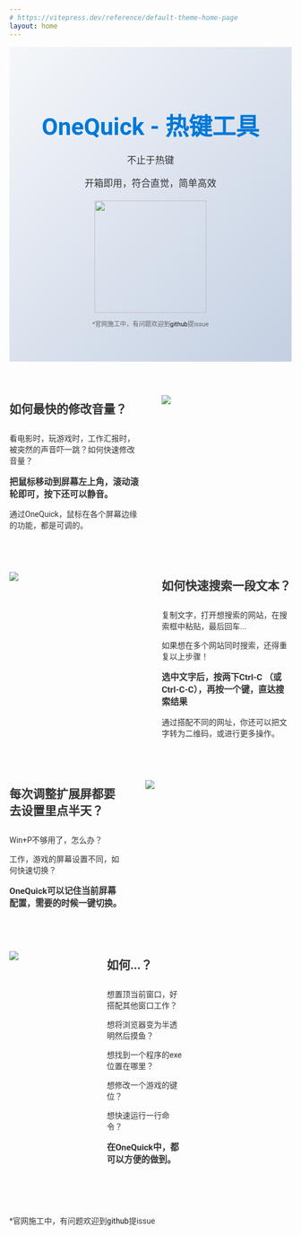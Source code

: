 ```yaml
---
# https://vitepress.dev/reference/default-theme-home-page
layout: home
---
```


<script setup>
import { common } from '../.vitepress/common';
</script>

<div class="hero">
  <div class="content">
    <h1 class="name-one-line">OneQuick - 热键工具</h1>
    <h1 class="name">OneQuick</h1>
    <h1 class="name-suffix">热键工具</h1>
    <p>不止于热键</p>
    <p>开箱即用，符合直觉，简单高效</p>
    <div class="actions">
      <a :href="common.url_msstore" target="_blank">
        <img src="/cn-ws-dl.svg" width="200"/>
      </a>
    </div>
    <p class="tip">*官网施工中，有问题欢迎到<a :href="common.url_github_issues" target="_blank">github</a>提issue</p>
  </div>
</div>

<div class="features">
  <div class="feature">
    <div class="feature-content">
      <h3>如何最快的修改音量？</h3>
      <p>看电影时，玩游戏时，工作汇报时，被突然的声音吓一跳？如何快速修改音量？</p>
      <p class="emphasis">把鼠标移动到屏幕左上角，滚动滚轮即可，按下还可以静音。</p>
      <p>通过OneQuick，鼠标在各个屏幕边缘的功能，都是可调的。</p>
    </div>
    <div class="feature-image">
      <img src="/img/feature/screen-volume.gif" data-zoomable>
    </div>
  </div>
  <div class="feature reverse">
    <div class="feature-content">
      <h3>如何快速搜索一段文本？</h3>
      <p>复制文字，打开想搜索的网站，在搜索框中粘贴，最后回车...</p>
      <p>如果想在多个网站同时搜索，还得重复以上步骤！</p>
      <p class="emphasis">选中文字后，按两下Ctrl-C （或Ctrl-C-C），再按一个键，直达搜索结果</p>
      <p>通过搭配不同的网址，你还可以把文字转为二维码，或进行更多操作。</p>
    </div>
    <div class="feature-image">
      <img src="/img/feature/copy-search.gif" data-zoomable>
    </div>
  </div>
  <div class="feature">
    <div class="feature-content">
      <h3>每次调整扩展屏都要去设置里点半天？</h3>
      <p>Win+P不够用了，怎么办？</p>
      <p>工作，游戏的屏幕设置不同，如何快速切换？</p>
      <p class="emphasis">OneQuick可以记住当前屏幕配置，需要的时候一键切换。</p>
    </div>
    <div class="feature-image">
      <img src="/img/shot/cn-display.png" data-zoomable>
    </div>
  </div>
  <div class="feature reverse">
    <div class="feature-content">
      <h3>如何...？</h3>
      <p>想置顶当前窗口，好搭配其他窗口工作？</p>
      <p>想将浏览器变为半透明然后摸鱼？</p>
      <p>想找到一个程序的exe位置在哪里？</p>
      <p>想修改一个游戏的键位？</p>
      <p>想快速运行一行命令？</p>
      <p class="emphasis">在OneQuick中，都可以方便的做到。</p>
    </div>
    <div class="feature-image">
      <img src="/img/shot/cn-hotkey.png" data-zoomable>
    </div>
  </div>
</div>

<p class="tip">*官网施工中，有问题欢迎到<a :href="common.url_github_issues" target="_blank">github</a>提issue</p>

<style>
body {
  font-family: 'Roboto', sans-serif;
  /* background-color: #f5f7fa; */
  color: #333;
}

.hero {
  text-align: center;
  padding: 50px 0;
  background: linear-gradient(135deg, #f5f7fa 0%, #c3cfe2 100%);
}

.hero .content h1 {
  font-size: 3em;
  margin-bottom: 20px;
  font-weight: 700;
  color: #0078D7;
}

.hero .content h1.name {
  display: none;
}

.hero .content h1.name-suffix {
  display: none;
}

@media (max-width: 768px) {
  .hero .content h1.name-one-line {
    display: none;
  }
  .hero .content h1.name {
    display: block;
  }
  .hero .content h1.name-suffix {
    display: block;
  }
}

.hero .content p {
  font-size: 1.2em;
  margin-bottom: 10px;
  font-weight: 400;
}

.hero .content p.tip {
  font-size: 0.8em;
  color: #666;
}

.hero .actions {
  display: flex;
  justify-content: center;
  margin-top: 20px;
}

.features {
  display: flex;
  flex-direction: column;
  align-items: flex-start;
  padding: 60px 0;
  gap: 60px;
}

.feature {
  display: flex;
  align-items: flex-start;
  gap: 40px;
}

.feature.reverse {
  flex-direction: row-reverse;
}

.feature-content {
  flex: 1;
  width: 50%;
}

.feature-content h3 {
  font-size: 1.5em;
  margin-top: 8px;
  margin-bottom: 28px;
  font-weight: 700;
}

.feature-content p {
  font-size: 1em;
}

.feature-content .emphasis {
  font-size: 1.1em;
  font-weight: 700;
}

.feature-image {
  flex: 1;
  width: 50%;
}

.feature-image img {
  max-width: 100%;
  height: auto;
}

@media (max-width: 768px) {
  .feature {
    flex-direction: column;
    align-items: center;
  }

  .feature.reverse {
    flex-direction: column;
  }

  .feature-content, .feature-image {
    width: 100%;
    text-align: center;
  }

  .feature.reverse .feature-image {
    text-align: center;
  }
}
</style>
